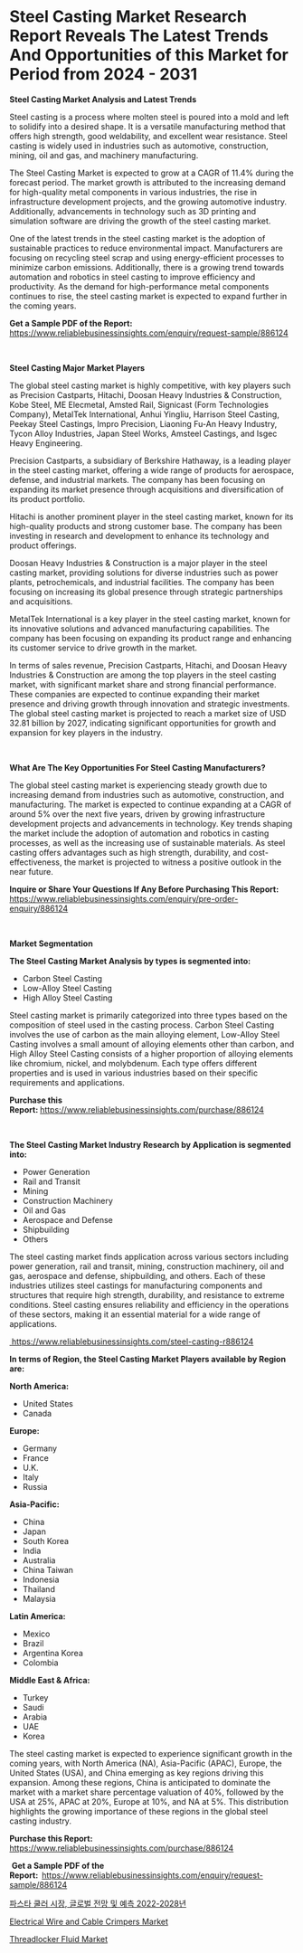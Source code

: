 <p><h1>Steel Casting Market Research Report Reveals The Latest Trends And Opportunities of this Market for Period from 2024 - 2031</h1></p><p><strong>Steel Casting Market Analysis and Latest Trends</strong></p>
<p><p>Steel casting is a process where molten steel is poured into a mold and left to solidify into a desired shape. It is a versatile manufacturing method that offers high strength, good weldability, and excellent wear resistance. Steel casting is widely used in industries such as automotive, construction, mining, oil and gas, and machinery manufacturing.</p><p>The Steel Casting Market is expected to grow at a CAGR of 11.4% during the forecast period. The market growth is attributed to the increasing demand for high-quality metal components in various industries, the rise in infrastructure development projects, and the growing automotive industry. Additionally, advancements in technology such as 3D printing and simulation software are driving the growth of the steel casting market.</p><p>One of the latest trends in the steel casting market is the adoption of sustainable practices to reduce environmental impact. Manufacturers are focusing on recycling steel scrap and using energy-efficient processes to minimize carbon emissions. Additionally, there is a growing trend towards automation and robotics in steel casting to improve efficiency and productivity. As the demand for high-performance metal components continues to rise, the steel casting market is expected to expand further in the coming years.</p></p>
<p><strong>Get a Sample PDF of the Report:&nbsp;</strong> <a href="https://www.reliablebusinessinsights.com/enquiry/request-sample/886124">https://www.reliablebusinessinsights.com/enquiry/request-sample/886124</a></p>
<p>&nbsp;</p>
<p><strong>Steel Casting Major Market Players</strong></p>
<p><p>The global steel casting market is highly competitive, with key players such as Precision Castparts, Hitachi, Doosan Heavy Industries & Construction, Kobe Steel, ME Elecmetal, Amsted Rail, Signicast (Form Technologies Company), MetalTek International, Anhui Yingliu, Harrison Steel Casting, Peekay Steel Castings, Impro Precision, Liaoning Fu-An Heavy Industry, Tycon Alloy Industries, Japan Steel Works, Amsteel Castings, and Isgec Heavy Engineering.</p><p>Precision Castparts, a subsidiary of Berkshire Hathaway, is a leading player in the steel casting market, offering a wide range of products for aerospace, defense, and industrial markets. The company has been focusing on expanding its market presence through acquisitions and diversification of its product portfolio.</p><p>Hitachi is another prominent player in the steel casting market, known for its high-quality products and strong customer base. The company has been investing in research and development to enhance its technology and product offerings.</p><p>Doosan Heavy Industries & Construction is a major player in the steel casting market, providing solutions for diverse industries such as power plants, petrochemicals, and industrial facilities. The company has been focusing on increasing its global presence through strategic partnerships and acquisitions.</p><p>MetalTek International is a key player in the steel casting market, known for its innovative solutions and advanced manufacturing capabilities. The company has been focusing on expanding its product range and enhancing its customer service to drive growth in the market.</p><p>In terms of sales revenue, Precision Castparts, Hitachi, and Doosan Heavy Industries & Construction are among the top players in the steel casting market, with significant market share and strong financial performance. These companies are expected to continue expanding their market presence and driving growth through innovation and strategic investments. The global steel casting market is projected to reach a market size of USD 32.81 billion by 2027, indicating significant opportunities for growth and expansion for key players in the industry.</p></p>
<p>&nbsp;</p>
<p><strong>What Are The Key Opportunities For Steel Casting Manufacturers?</strong></p>
<p><p>The global steel casting market is experiencing steady growth due to increasing demand from industries such as automotive, construction, and manufacturing. The market is expected to continue expanding at a CAGR of around 5% over the next five years, driven by growing infrastructure development projects and advancements in technology. Key trends shaping the market include the adoption of automation and robotics in casting processes, as well as the increasing use of sustainable materials. As steel casting offers advantages such as high strength, durability, and cost-effectiveness, the market is projected to witness a positive outlook in the near future.</p></p>
<p><strong>Inquire or Share Your Questions If Any Before Purchasing This Report:</strong> <a href="https://www.reliablebusinessinsights.com/enquiry/pre-order-enquiry/886124">https://www.reliablebusinessinsights.com/enquiry/pre-order-enquiry/886124</a></p>
<p>&nbsp;</p>
<p><strong>Market Segmentation</strong></p>
<p><strong>The Steel Casting Market Analysis by types is segmented into:</strong></p>
<p><ul><li>Carbon Steel Casting</li><li>Low-Alloy Steel Casting</li><li>High Alloy Steel Casting</li></ul></p>
<p><p>Steel casting market is primarily categorized into three types based on the composition of steel used in the casting process. Carbon Steel Casting involves the use of carbon as the main alloying element, Low-Alloy Steel Casting involves a small amount of alloying elements other than carbon, and High Alloy Steel Casting consists of a higher proportion of alloying elements like chromium, nickel, and molybdenum. Each type offers different properties and is used in various industries based on their specific requirements and applications.</p></p>
<p><strong>Purchase this Report:&nbsp;</strong><a href="https://www.reliablebusinessinsights.com/purchase/886124">https://www.reliablebusinessinsights.com/purchase/886124</a></p>
<p>&nbsp;</p>
<p><strong>The Steel Casting Market Industry Research by Application is segmented into:</strong></p>
<p><ul><li>Power Generation</li><li>Rail and Transit</li><li>Mining</li><li>Construction Machinery</li><li>Oil and Gas</li><li>Aerospace and Defense</li><li>Shipbuilding</li><li>Others</li></ul></p>
<p><p>The steel casting market finds application across various sectors including power generation, rail and transit, mining, construction machinery, oil and gas, aerospace and defense, shipbuilding, and others. Each of these industries utilizes steel castings for manufacturing components and structures that require high strength, durability, and resistance to extreme conditions. Steel casting ensures reliability and efficiency in the operations of these sectors, making it an essential material for a wide range of applications.</p></p>
<p><a href="https://www.reliablebusinessinsights.com/steel-casting-r886124">&nbsp;https://www.reliablebusinessinsights.com/steel-casting-r886124</a></p>
<p><strong>In terms of Region, the Steel Casting Market Players available by Region are:</strong></p>
<p>
    <p> <strong> North America: </strong>
        <ul>
            <li>United States</li>
            <li>Canada</li>
        </ul>
        </p> 
    <p> <strong> Europe: </strong>
        <ul>
            <li>Germany</li>
            <li>France</li>
            <li>U.K.</li>
            <li>Italy</li>
            <li>Russia</li>
        </ul>
        </p> 
    <p> <strong> Asia-Pacific: </strong>
        <ul>
            <li>China</li>
            <li>Japan</li>
            <li>South Korea</li>
            <li>India</li>
            <li>Australia</li>
            <li>China Taiwan</li>
            <li>Indonesia</li>
            <li>Thailand</li>
            <li>Malaysia</li>
        </ul>
        </p> 
    <p> <strong> Latin America: </strong>
        <ul>
            <li>Mexico</li>
            <li>Brazil</li>
            <li>Argentina Korea</li>
            <li>Colombia</li>
        </ul>
        </p> 
    <p> <strong> Middle East & Africa: </strong>
        <ul>
            <li>Turkey</li>
            <li>Saudi</li>
            <li>Arabia</li>
            <li>UAE</li>
            <li>Korea</li>
        </ul>
    </p>
    </p>
<p><p>The steel casting market is expected to experience significant growth in the coming years, with North America (NA), Asia-Pacific (APAC), Europe, the United States (USA), and China emerging as key regions driving this expansion. Among these regions, China is anticipated to dominate the market with a market share percentage valuation of 40%, followed by the USA at 25%, APAC at 20%, Europe at 10%, and NA at 5%. This distribution highlights the growing importance of these regions in the global steel casting industry.</p></p>
<p><strong>Purchase this Report: </strong><a href="https://www.reliablebusinessinsights.com/purchase/886124">https://www.reliablebusinessinsights.com/purchase/886124</a></p>
<p>&nbsp;<strong>Get a Sample PDF of the Report:&nbsp;&nbsp;</strong><a href="https://www.reliablebusinessinsights.com/enquiry/request-sample/886124">https://www.reliablebusinessinsights.com/enquiry/request-sample/886124</a></p>
<p><strong></strong></p>
<p><p><a href="https://github.com/vskv4779xr1/Market-Research-Report-List-3/blob/main/7990350131323.md">파스타 쿨러 시장, 글로벌 전망 및 예측 2022-2028년</a></p><p><a href="https://github.com/refatkhan11277/Market-Research-Report-List-1/blob/main/electrical-wire-and-cable-crimpers-market.md">Electrical Wire and Cable Crimpers Market</a></p><p><a href="https://github.com/bmorecock/Market-Research-Report-List-4/blob/main/threadlocker-fluid-market.md">Threadlocker Fluid Market</a></p></p>
